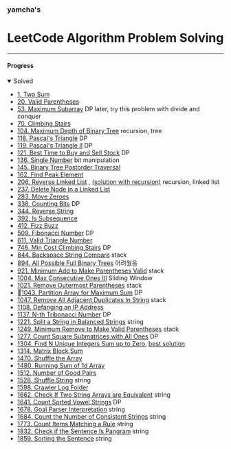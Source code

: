### yamcha's
# LeetCode Algorithm Problem Solving

***

#### Progress
<details open>
<summary>Solved</summary>
<div markdown="1">

* [1. Two Sum](https://github.com/yarncha/baekjoon/blob/master/1.cpp)
* [20. Valid Parentheses](https://github.com/yarncha/baekjoon/blob/master/20.cpp)
* [53. Maximum Subarray](https://github.com/yarncha/baekjoon/blob/master/53.cpp)
	DP
	later, try this problem with divide and conquer
* [70. Climbing Stairs](https://github.com/yarncha/baekjoon/blob/master/70.cpp)
* [104. Maximum Depth of Binary Tree](https://github.com/yarncha/baekjoon/blob/master/104.cpp)
	recursion, tree
* [118. Pascal's Triangle](https://github.com/yarncha/baekjoon/blob/master/118.cpp)
	DP
* [119. Pascal's Triangle II](https://github.com/yarncha/baekjoon/blob/master/119.cpp)
	DP
* [121. Best Time to Buy and Sell Stock](https://github.com/yarncha/baekjoon/blob/master/121.cpp)
	DP
* [136. Single Number](https://github.com/yarncha/baekjoon/blob/master/136.cpp)
	bit manipulation
* [145. Binary Tree Postorder Traversal](https://github.com/yarncha/baekjoon/blob/master/145.cpp)
* [162. Find Peak Element](https://github.com/yarncha/baekjoon/blob/master/162.cpp)
* [206. Reverse Linked List](https://github.com/yarncha/baekjoon/blob/master/206.cpp) , [(solution with recursion)](https://github.com/yarncha/baekjoon/blob/master/206_recursive.cpp)
	recursion, linked list
* [237. Delete Node in a Linked List](https://github.com/yarncha/baekjoon/blob/master/237.cpp)
* [283. Move Zeroes](https://github.com/yarncha/baekjoon/blob/master/283.cpp)
* [338. Counting Bits](https://github.com/yarncha/baekjoon/blob/master/338.cpp)
	DP
* [344. Reverse String](https://github.com/yarncha/baekjoon/blob/master/344.cpp)
* [392. Is Subsequence](https://github.com/yarncha/baekjoon/blob/master/392.cpp)
* [412. Fizz Buzz](https://github.com/yarncha/baekjoon/blob/master/412.cpp)
* [509. Fibonacci Number](https://github.com/yarncha/baekjoon/blob/master/509.cpp)
	DP
* [611. Valid Triangle Number](https://github.com/yarncha/baekjoon/blob/master/611.cpp)
* [746. Min Cost Climbing Stairs](https://github.com/yarncha/baekjoon/blob/master/746.cpp)
	DP
* [844. Backspace String Compare](https://github.com/yarncha/baekjoon/blob/master/844.cpp)
	stack
* [894. All Possible Full Binary Trees](https://github.com/yarncha/baekjoon/blob/master/894.cpp)
	어려웠음
* [921. Minimum Add to Make Parentheses Valid](https://github.com/yarncha/baekjoon/blob/master/921.cpp)
	stack
* [1004. Max Consecutive Ones III](https://github.com/yarncha/baekjoon/blob/master/1004.cpp)
	Sliding Window
* [1021. Remove Outermost Parentheses](https://github.com/yarncha/baekjoon/blob/master/1021.cpp)
	stack
* 🤔[1043. Partition Array for Maximum Sum](https://github.com/yarncha/baekjoon/blob/master/1043.cpp)
	DP
* [1047. Remove All Adjacent Duplicates In String](https://github.com/yarncha/baekjoon/blob/master/1047.cpp)
	stack
* [1108. Defanging an IP Address](https://github.com/yarncha/baekjoon/blob/master/1108.cpp)
* [1137. N-th Tribonacci Number](https://github.com/yarncha/baekjoon/blob/master/1137.cpp)
	DP
* [1221. Split a String in Balanced Strings](https://github.com/yarncha/baekjoon/blob/master/1221.cpp)
	string
* [1249. Minimum Remove to Make Valid Parentheses](https://github.com/yarncha/baekjoon/blob/master/1249.cpp)
	stack
* [1277. Count Square Submatrices with All Ones](https://github.com/yarncha/baekjoon/blob/master/1277.cpp)
	DP
* [1304. Find N Unique Integers Sum up to Zero](https://github.com/yarncha/baekjoon/blob/master/1304.cpp), [best solution](https://github.com/yarncha/baekjoon/blob/master/1304_best.cpp)
* [1314. Matrix Block Sum](https://github.com/yarncha/baekjoon/blob/master/1314.cpp)
* [1470. Shuffle the Array](https://github.com/yarncha/baekjoon/blob/master/1470.cpp)
* [1480. Running Sum of 1d Array](https://github.com/yarncha/baekjoon/blob/master/1480.cpp)
* [1512. Number of Good Pairs](https://github.com/yarncha/baekjoon/blob/master/1512.cpp)
* [1528. Shuffle String](https://github.com/yarncha/baekjoon/blob/master/1528.cpp)
	string
* [1598. Crawler Log Folder](https://github.com/yarncha/baekjoon/blob/master/1598.cpp)
* [1662. Check If Two String Arrays are Equivalent](https://github.com/yarncha/baekjoon/blob/master/1662.cpp)
	string
* [1641. Count Sorted Vowel Strings](https://github.com/yarncha/baekjoon/blob/master/1641.cpp)
	DP
* [1678. Goal Parser Interpretation](https://github.com/yarncha/baekjoon/blob/master/1678.cpp)
	string
* [1684. Count the Number of Consistent Strings](https://github.com/yarncha/baekjoon/blob/master/1684.cpp)
	string
* [1773. Count Items Matching a Rule](https://github.com/yarncha/baekjoon/blob/master/1773.cpp)
	string
* [1832. Check if the Sentence Is Pangram](https://github.com/yarncha/baekjoon/blob/master/1832.cpp)
	string
* [1859. Sorting the Sentence](https://github.com/yarncha/baekjoon/blob/master/1859.cpp)
	string


</div>
</details>